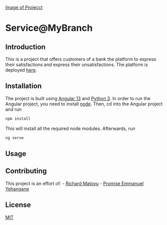 [Image of Projecct](https://drive.google.com/file/d/1eM9g8NbXyNCxuy4E81eZHo5UvDhPjPhM/view?usp=sharing)

# Service@MyBranch

## Introduction

This is a project that offers customers of a bank the platform to express their
satisfactions and express their unsatisfactions. The platform is deployed [here](https://rmatovu987.github.io/service-mybranch/).

## Installation

The project is built using [Angular 13](https://angular.io/) and [Python 3](https://www.python.org/downloads/).
In order to run the Angular project, you need to install [node](https://nodejs.org/en/). Then, cd into the Angular
project and run

```bash
npm install
```

This will install all the required node modules. Afterwards, run

```bash
ng serve
```

## Usage

## Contributing

This project is an effort of:
    - [Richard Matovu](https://github.com/rmatovu987)
    - [Promise Emmanuel Yehangane](https://github.com/nuel07)

## License

[MIT](https://choosealicense.com/licenses/mit/)
